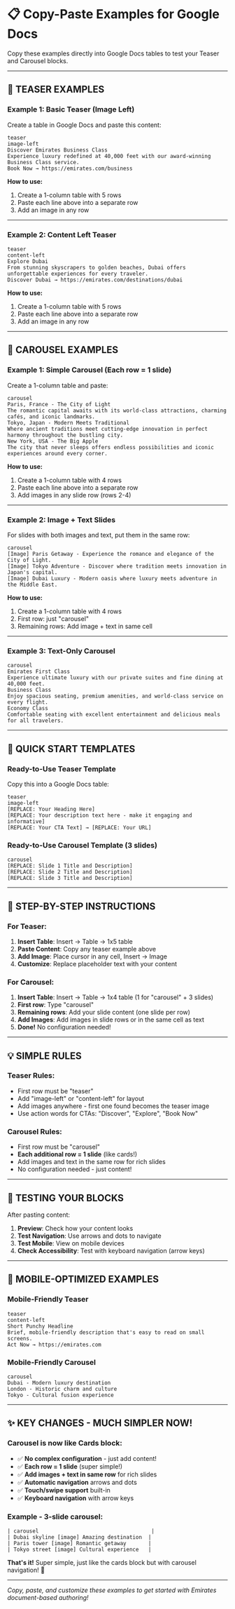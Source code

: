 # 📋 Copy-Paste Examples for Google Docs

Copy these examples directly into Google Docs tables to test your Teaser and Carousel blocks.

---

## 🎯 TEASER EXAMPLES

### Example 1: Basic Teaser (Image Left)
Create a table in Google Docs and paste this content:

```
teaser
image-left
Discover Emirates Business Class
Experience luxury redefined at 40,000 feet with our award-winning Business Class service.
Book Now → https://emirates.com/business
```

**How to use:**
1. Create a 1-column table with 5 rows
2. Paste each line above into a separate row
3. Add an image in any row

---

### Example 2: Content Left Teaser
```
teaser
content-left
Explore Dubai
From stunning skyscrapers to golden beaches, Dubai offers unforgettable experiences for every traveler.
Discover Dubai → https://emirates.com/destinations/dubai
```

**How to use:**
1. Create a 1-column table with 5 rows
2. Paste each line above into a separate row  
3. Add an image in any row

---

## 🎠 CAROUSEL EXAMPLES

### Example 1: Simple Carousel (Each row = 1 slide)
Create a 1-column table and paste:

```
carousel
Paris, France - The City of Light
The romantic capital awaits with its world-class attractions, charming cafés, and iconic landmarks.
Tokyo, Japan - Modern Meets Traditional
Where ancient traditions meet cutting-edge innovation in perfect harmony throughout the bustling city.
New York, USA - The Big Apple
The city that never sleeps offers endless possibilities and iconic experiences around every corner.
```

**How to use:**
1. Create a 1-column table with 4 rows
2. Paste each line above into a separate row
3. Add images in any slide row (rows 2-4)

---

### Example 2: Image + Text Slides
For slides with both images and text, put them in the same row:

```
carousel
[Image] Paris Getaway - Experience the romance and elegance of the City of Light.
[Image] Tokyo Adventure - Discover where tradition meets innovation in Japan's capital.
[Image] Dubai Luxury - Modern oasis where luxury meets adventure in the Middle East.
```

**How to use:**
1. Create a 1-column table with 4 rows
2. First row: just "carousel"
3. Remaining rows: Add image + text in same cell

---

### Example 3: Text-Only Carousel
```
carousel
Emirates First Class
Experience ultimate luxury with our private suites and fine dining at 40,000 feet.
Business Class
Enjoy spacious seating, premium amenities, and world-class service on every flight.
Economy Class
Comfortable seating with excellent entertainment and delicious meals for all travelers.
```

---

## 🚀 QUICK START TEMPLATES

### Ready-to-Use Teaser Template
Copy this into a Google Docs table:

```
teaser
image-left
[REPLACE: Your Heading Here]
[REPLACE: Your description text here - make it engaging and informative]
[REPLACE: Your CTA Text] → [REPLACE: Your URL]
```

### Ready-to-Use Carousel Template (3 slides)
```
carousel
[REPLACE: Slide 1 Title and Description]
[REPLACE: Slide 2 Title and Description]
[REPLACE: Slide 3 Title and Description]
```

---

## 📝 STEP-BY-STEP INSTRUCTIONS

### For Teaser:
1. **Insert Table**: Insert → Table → 1x5 table
2. **Paste Content**: Copy any teaser example above
3. **Add Image**: Place cursor in any cell, Insert → Image
4. **Customize**: Replace placeholder text with your content

### For Carousel:
1. **Insert Table**: Insert → Table → 1x4 table (1 for "carousel" + 3 slides)
2. **First row**: Type "carousel"
3. **Remaining rows**: Add your slide content (one slide per row)
4. **Add Images**: Add images in slide rows or in the same cell as text
5. **Done!** No configuration needed!

---

## 💡 SIMPLE RULES

### Teaser Rules:
- First row must be "teaser"
- Add "image-left" or "content-left" for layout
- Add images anywhere - first one found becomes the teaser image
- Use action words for CTAs: "Discover", "Explore", "Book Now"

### Carousel Rules:
- First row must be "carousel"  
- **Each additional row = 1 slide** (like cards!)
- Add images and text in the same row for rich slides
- No configuration needed - just content!

---

## 🔧 TESTING YOUR BLOCKS

After pasting content:

1. **Preview**: Check how your content looks
2. **Test Navigation**: Use arrows and dots to navigate
3. **Test Mobile**: View on mobile devices  
4. **Check Accessibility**: Test with keyboard navigation (arrow keys)

---

## 📱 MOBILE-OPTIMIZED EXAMPLES

### Mobile-Friendly Teaser
```
teaser
content-left
Short Punchy Headline
Brief, mobile-friendly description that's easy to read on small screens.
Act Now → https://emirates.com
```

### Mobile-Friendly Carousel
```
carousel
Dubai - Modern luxury destination
London - Historic charm and culture  
Tokyo - Cultural fusion experience
```

---

## ✨ **KEY CHANGES - MUCH SIMPLER NOW!**

### **Carousel is now like Cards block:**
- ✅ **No complex configuration** - just add content!
- ✅ **Each row = 1 slide** (super simple!)
- ✅ **Add images + text in same row** for rich slides
- ✅ **Automatic navigation** arrows and dots
- ✅ **Touch/swipe support** built-in
- ✅ **Keyboard navigation** with arrow keys

### **Example - 3-slide carousel:**
```
| carousel                                    |
| Dubai skyline [image] Amazing destination  |
| Paris tower [image] Romantic getaway       |  
| Tokyo street [image] Cultural experience   |
```

**That's it!** Super simple, just like the cards block but with carousel navigation! 🚀

---

*Copy, paste, and customize these examples to get started with Emirates document-based authoring!* 
